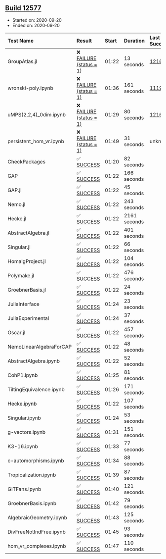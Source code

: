 ## [Build 12577](https://oscarci.mathematik.uni-kl.de/job/oscar/12577/)

* Started on: 2020-09-20
* Ended on: 2020-09-20

| Test Name    | Result | Start | Duration | Last Success | First Failure |
|:-------------|:-------|:------|:---------|:-------------|:--------------|
| GroupAtlas.jl | ❌ [FAILURE (status = 1)](https://oscarci.mathematik.uni-kl.de/job/oscar/12577/artifact/logs/build-12577/GroupAtlas.jl.log) | 01:22 | 13 seconds | [12167](https://oscarci.mathematik.uni-kl.de/job/oscar/12167/) | [12168](https://oscarci.mathematik.uni-kl.de/job/oscar/12168/) |
| wronski-poly.ipynb | ❌ [FAILURE (status = 1)](https://oscarci.mathematik.uni-kl.de/job/oscar/12577/artifact/logs/build-12577/wronski-poly.ipynb.log) | 01:36 | 161 seconds | [11192](https://oscarci.mathematik.uni-kl.de/job/oscar/11192/) | [11193](https://oscarci.mathematik.uni-kl.de/job/oscar/11193/) |
| uMPS(2,2,4)_0dim.ipynb | ❌ [FAILURE (status = 1)](https://oscarci.mathematik.uni-kl.de/job/oscar/12577/artifact/logs/build-12577/uMPS-2-2-4-_0dim.ipynb.log) | 01:29 | 80 seconds | [12167](https://oscarci.mathematik.uni-kl.de/job/oscar/12167/) | [12168](https://oscarci.mathematik.uni-kl.de/job/oscar/12168/) |
| persistent_hom_vr.ipynb | ❌ [FAILURE (status = 1)](https://oscarci.mathematik.uni-kl.de/job/oscar/12577/artifact/logs/build-12577/persistent_hom_vr.ipynb.log) | 01:49 | 31 seconds | unknown | unknown |
| CheckPackages | ✅ [SUCCESS](https://oscarci.mathematik.uni-kl.de/job/oscar/12577/artifact/logs/build-12577/CheckPackages.log) | 01:20 | 82 seconds |  |  |
| GAP | ✅ [SUCCESS](https://oscarci.mathematik.uni-kl.de/job/oscar/12577/artifact/logs/build-12577/GAP.log) | 01:22 | 166 seconds |  |  |
| GAP.jl | ✅ [SUCCESS](https://oscarci.mathematik.uni-kl.de/job/oscar/12577/artifact/logs/build-12577/GAP.jl.log) | 01:22 | 45 seconds |  |  |
| Nemo.jl | ✅ [SUCCESS](https://oscarci.mathematik.uni-kl.de/job/oscar/12577/artifact/logs/build-12577/Nemo.jl.log) | 01:22 | 243 seconds |  |  |
| Hecke.jl | ✅ [SUCCESS](https://oscarci.mathematik.uni-kl.de/job/oscar/12577/artifact/logs/build-12577/Hecke.jl.log) | 01:22 | 2161 seconds |  |  |
| AbstractAlgebra.jl | ✅ [SUCCESS](https://oscarci.mathematik.uni-kl.de/job/oscar/12577/artifact/logs/build-12577/AbstractAlgebra.jl.log) | 01:22 | 401 seconds |  |  |
| Singular.jl | ✅ [SUCCESS](https://oscarci.mathematik.uni-kl.de/job/oscar/12577/artifact/logs/build-12577/Singular.jl.log) | 01:22 | 66 seconds |  |  |
| HomalgProject.jl | ✅ [SUCCESS](https://oscarci.mathematik.uni-kl.de/job/oscar/12577/artifact/logs/build-12577/HomalgProject.jl.log) | 01:22 | 104 seconds |  |  |
| Polymake.jl | ✅ [SUCCESS](https://oscarci.mathematik.uni-kl.de/job/oscar/12577/artifact/logs/build-12577/Polymake.jl.log) | 01:22 | 476 seconds |  |  |
| GroebnerBasis.jl | ✅ [SUCCESS](https://oscarci.mathematik.uni-kl.de/job/oscar/12577/artifact/logs/build-12577/GroebnerBasis.jl.log) | 01:22 | 24 seconds |  |  |
| JuliaInterface | ✅ [SUCCESS](https://oscarci.mathematik.uni-kl.de/job/oscar/12577/artifact/logs/build-12577/JuliaInterface.log) | 01:24 | 23 seconds |  |  |
| JuliaExperimental | ✅ [SUCCESS](https://oscarci.mathematik.uni-kl.de/job/oscar/12577/artifact/logs/build-12577/JuliaExperimental.log) | 01:24 | 37 seconds |  |  |
| Oscar.jl | ✅ [SUCCESS](https://oscarci.mathematik.uni-kl.de/job/oscar/12577/artifact/logs/build-12577/Oscar.jl.log) | 01:22 | 457 seconds |  |  |
| NemoLinearAlgebraForCAP | ✅ [SUCCESS](https://oscarci.mathematik.uni-kl.de/job/oscar/12577/artifact/logs/build-12577/NemoLinearAlgebraForCAP.log) | 01:22 | 48 seconds |  |  |
| AbstractAlgebra.ipynb | ✅ [SUCCESS](https://oscarci.mathematik.uni-kl.de/job/oscar/12577/artifact/logs/build-12577/AbstractAlgebra.ipynb.log) | 01:22 | 52 seconds |  |  |
| CohP1.ipynb | ✅ [SUCCESS](https://oscarci.mathematik.uni-kl.de/job/oscar/12577/artifact/logs/build-12577/CohP1.ipynb.log) | 01:25 | 81 seconds |  |  |
| TiltingEquivalence.ipynb | ✅ [SUCCESS](https://oscarci.mathematik.uni-kl.de/job/oscar/12577/artifact/logs/build-12577/TiltingEquivalence.ipynb.log) | 01:26 | 171 seconds |  |  |
| Hecke.ipynb | ✅ [SUCCESS](https://oscarci.mathematik.uni-kl.de/job/oscar/12577/artifact/logs/build-12577/Hecke.ipynb.log) | 01:22 | 107 seconds |  |  |
| Singular.ipynb | ✅ [SUCCESS](https://oscarci.mathematik.uni-kl.de/job/oscar/12577/artifact/logs/build-12577/Singular.ipynb.log) | 01:24 | 53 seconds |  |  |
| g-vectors.ipynb | ✅ [SUCCESS](https://oscarci.mathematik.uni-kl.de/job/oscar/12577/artifact/logs/build-12577/g-vectors.ipynb.log) | 01:31 | 151 seconds |  |  |
| K3-16.ipynb | ✅ [SUCCESS](https://oscarci.mathematik.uni-kl.de/job/oscar/12577/artifact/logs/build-12577/K3-16.ipynb.log) | 01:33 | 77 seconds |  |  |
| c-automorphisms.ipynb | ✅ [SUCCESS](https://oscarci.mathematik.uni-kl.de/job/oscar/12577/artifact/logs/build-12577/c-automorphisms.ipynb.log) | 01:34 | 88 seconds |  |  |
| Tropicalization.ipynb | ✅ [SUCCESS](https://oscarci.mathematik.uni-kl.de/job/oscar/12577/artifact/logs/build-12577/Tropicalization.ipynb.log) | 01:39 | 87 seconds |  |  |
| GITFans.ipynb | ✅ [SUCCESS](https://oscarci.mathematik.uni-kl.de/job/oscar/12577/artifact/logs/build-12577/GITFans.ipynb.log) | 01:40 | 121 seconds |  |  |
| GroebnerBasis.ipynb | ✅ [SUCCESS](https://oscarci.mathematik.uni-kl.de/job/oscar/12577/artifact/logs/build-12577/GroebnerBasis.ipynb.log) | 01:42 | 79 seconds |  |  |
| AlgebraicGeometry.ipynb | ✅ [SUCCESS](https://oscarci.mathematik.uni-kl.de/job/oscar/12577/artifact/logs/build-12577/AlgebraicGeometry.ipynb.log) | 01:43 | 125 seconds |  |  |
| DivFreeNotIndFree.ipynb | ✅ [SUCCESS](https://oscarci.mathematik.uni-kl.de/job/oscar/12577/artifact/logs/build-12577/DivFreeNotIndFree.ipynb.log) | 01:45 | 93 seconds |  |  |
| hom_vr_complexes.ipynb | ✅ [SUCCESS](https://oscarci.mathematik.uni-kl.de/job/oscar/12577/artifact/logs/build-12577/hom_vr_complexes.ipynb.log) | 01:47 | 110 seconds |  |  |

